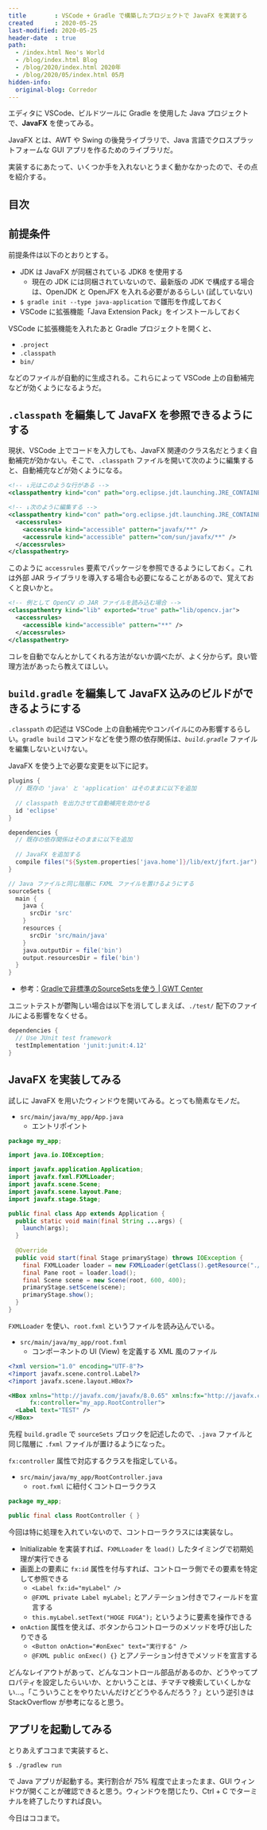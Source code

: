 ```yaml
---
title        : VSCode + Gradle で構築したプロジェクトで JavaFX を実装する
created      : 2020-05-25
last-modified: 2020-05-25
header-date  : true
path:
  - /index.html Neo's World
  - /blog/index.html Blog
  - /blog/2020/index.html 2020年
  - /blog/2020/05/index.html 05月
hidden-info:
  original-blog: Corredor
---
```


エディタに VSCode、ビルドツールに Gradle を使用した Java プロジェクトで、**JavaFX** を使ってみる。

JavaFX とは、AWT や Swing の後発ライブラリで、Java 言語でクロスプラットフォームな GUI アプリを作るためのライブラリだ。

実装するにあたって、いくつか手を入れないとうまく動かなかったので、その点を紹介する。

## 目次

## 前提条件

前提条件は以下のとおりとする。

- JDK は JavaFX が同梱されている JDK8 を使用する
  - 現在の JDK には同梱されていないので、最新版の JDK で構成する場合は、OpenJDK と OpenJFX を入れる必要があるらしい (試していない)
- `$ gradle init --type java-application` で雛形を作成しておく
- VSCode に拡張機能「Java Extension Pack」をインストールしておく

VSCode に拡張機能を入れたあと Gradle プロジェクトを開くと、

- `.project`
- `.classpath`
- `bin/`

などのファイルが自動的に生成される。これらによって VSCode 上の自動補完などが効くようになるようだ。

## `.classpath` を編集して JavaFX を参照できるようにする

現状、VSCode 上でコードを入力しても、JavaFX 関連のクラス名だとうまく自動補完が効かない。そこで、`.classpath` ファイルを開いて次のように編集すると、自動補完などが効くようになる。

```xml
<!-- ↓元はこのような行がある -->
<classpathentry kind="con" path="org.eclipse.jdt.launching.JRE_CONTAINER/org.eclipse.jdt.internal.debug.ui.launcher.StandardVMType/JavaSE-1.8/" />

<!-- ↓次のように編集する -->
<classpathentry kind="con" path="org.eclipse.jdt.launching.JRE_CONTAINER/org.eclipse.jdt.internal.debug.ui.launcher.StandardVMType/JavaSE-1.8/">
  <accessrules>
    <accessrule kind="accessible" pattern="javafx/**" />
    <accessrule kind="accessible" pattern="com/sun/javafx/**" />
  </accessrules>
</classpathentry>
```

このように `accessrules` 要素でパッケージを参照できるようにしておく。これは外部 JAR ライブラリを導入する場合も必要になることがあるので、覚えておくと良いかと。

```xml
<!-- 例として OpenCV の JAR ファイルを読み込む場合 -->
<classpathentry kind="lib" exported="true" path="lib/opencv.jar">
  <accessrules>
    <accessible kind="accessible" pattern="**" />
  </accessrules>
</classpathentry>
```

コレを自動でなんとかしてくれる方法がないか調べたが、よく分からず。良い管理方法があったら教えてほしい。

## `build.gradle` を編集して JavaFX 込みのビルドができるようにする

`.classpath` の記述は VSCode 上の自動補完やコンパイルにのみ影響するらしい。`gradle build` コマンドなどを使う際の依存関係は、_`build.gradle`_ ファイルを編集しないといけない。

JavaFX を使う上で必要な変更を以下に記す。

```groovy
plugins {
  // 既存の 'java' と 'application' はそのままに以下を追加
  
  // classpath を出力させて自動補完を効かせる
  id 'eclipse'
}

dependencies {
  // 既存の依存関係はそのままに以下を追加
  
  // JavaFX を追加する
  compile files("${System.properties['java.home']}/lib/ext/jfxrt.jar")
}

// Java ファイルと同じ階層に FXML ファイルを置けるようにする
sourceSets {
  main {
    java {
      srcDir 'src'
    }
    resources {
      srcDir 'src/main/java'
    }
    java.outputDir = file('bin')
    output.resourcesDir = file('bin')
  }
}
```

- 参考：[Gradleで非標準のSourceSetsを使う | GWT Center](https://www.gwtcenter.com/using-nonstandard-sourcesets-on-gradle)

ユニットテストが鬱陶しい場合は以下を消してしまえば、`./test/` 配下のファイルによる影響をなくせる。

```groovy
dependencies {
  // Use JUnit test framework
  testImplementation 'junit:junit:4.12'
}
```

## JavaFX を実装してみる

試しに JavaFX を用いたウィンドウを開いてみる。とっても簡素なモノだ。

- `src/main/java/my_app/App.java`
  - エントリポイント

```java
package my_app;

import java.io.IOException;

import javafx.application.Application;
import javafx.fxml.FXMLLoader;
import javafx.scene.Scene;
import javafx.scene.layout.Pane;
import javafx.stage.Stage;

public final class App extends Application {
  public static void main(final String ...args) {
    launch(args);
  }
  
  @Override
  public void start(final Stage primaryStage) throws IOException {
    final FXMLLoader loader = new FXMLLoader(getClass().getResource("./root.fxml"));
    final Pane root = loader.load();
    final Scene scene = new Scene(root, 600, 400);
    primaryStage.setScene(scene);
    primaryStage.show();
  }
}
```

`FXMLLoader` を使い、`root.fxml` というファイルを読み込んでいる。

- `src/main/java/my_app/root.fxml`
  - コンポーネントの UI (View) を定義する XML 風のファイル

```xml
<?xml version="1.0" encoding="UTF-8"?>
<?import javafx.scene.control.Label?>
<?import javafx.scene.layout.HBox?>

<HBox xmlns="http://javafx.com/javafx/8.0.65" xmlns:fx="http://javafx.com/fxml/1"
      fx:controller="my_app.RootController">
  <Label text="TEST" />
</HBox>
```

先程 `build.gradle` で `sourceSets` ブロックを記述したので、`.java` ファイルと同じ階層に `.fxml` ファイルが置けるようになった。

`fx:controller` 属性で対応するクラスを指定している。

- `src/main/java/my_app/RootController.java`
  - `root.fxml` に紐付くコントローラクラス

```java
package my_app;

public final class RootController { }
```

今回は特に処理を入れていないので、コントローラクラスには実装なし。

- Initializable を実装すれば、`FXMLLoader` を `load()` したタイミングで初期処理が実行できる
- 画面上の要素に `fx:id` 属性を付与すれば、コントローラ側でその要素を特定して参照できる
  - `<Label fx:id="myLabel" />`
  - `@FXML private Label myLabel;` とアノテーション付きでフィールドを宣言する
  - `this.myLabel.setText("HOGE FUGA");` というように要素を操作できる
- `onAction` 属性を使えば、ボタンからコントローラのメソッドを呼び出したりできる
  - `<Button onAction="#onExec" text="実行する" />`
  - `@FXML public onExec() {}` とアノテーション付きでメソッドを宣言する

どんなレイアウトがあって、どんなコントロール部品があるのか、どうやってプロパティを設定したらいいか、とかいうことは、チマチマ検索していくしかない…。「こういうことをやりたいんだけどどうやるんだろう？」という逆引きは StackOverflow が参考になると思う。

## アプリを起動してみる

とりあえずココまで実装すると、

```bash
$ ./gradlew run
```

で Java アプリが起動する。実行割合が 75% 程度で止まったまま、GUI ウィンドウが開くことが確認できると思う。ウィンドウを閉じたり、Ctrl + C でターミナルを終了したりすれば良い。

今日はココまで。
